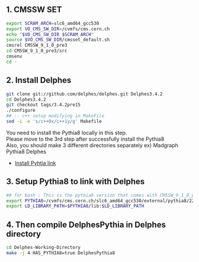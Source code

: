 ## 1. CMSSW SET
```bash
export SCRAM_ARCH=slc6_amd64_gcc530
export VO_CMS_SW_DIR=/cvmfs/cms.cern.ch
echo "$VO_CMS_SW_DIR $SCRAM_ARCH"
source $VO_CMS_SW_DIR/cmsset_default.sh
cmsrel CMSSW_9_1_0_pre3
cd CMSSW_9_1_0_pre3/src
cmsenv
cd -
```  
## 2. Install Delphes  
```bash
git clone git://github.com/delphes/delphes.git Delphes3.4.2
cd Delphes3.4.2
git checkout tags/3.4.2pre15
./configure
## -- c++ setup modifying in MakeFile
sed -i -e 's/c++0x/c++1y/g' Makefile
```  
You need to install the Pythia8 locally in this step.  
Please move to the 3rd step after successfully install the Pythia8  
Also, you should make 3 different directories separately ex) Madgraph Pythia8 Delphes  
* [Install Pyhtia link](http://home.thep.lu.se/Pythia/)  

## 3. Setup Pythia8 to link with Delphes  
```bash
## for bash : This is the pythia8 version that comes with CMSSW_9_1_0_pre3
export PYTHIA8=/cvmfs/cms.cern.ch/slc6_amd64_gcc530/external/pythia8/223-mlhled2/
export LD_LIBRARY_PATH=$PYTHIA8/lib:$LD_LIBRARY_PATH
```  

## 4. Then compile DelphesPythia in Delphes directory
```bash
cd Delphes-Working-Directory
make -j 4 HAS_PYTHIA8=true DelphesPythia8
```
